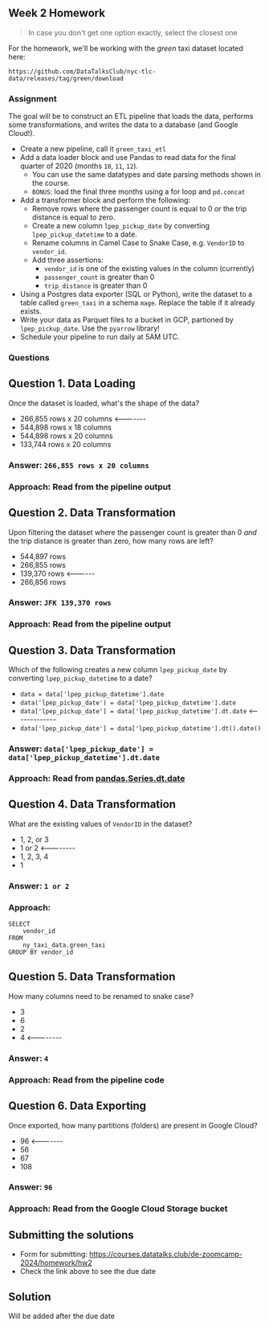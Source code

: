 ## Week 2 Homework

> In case you don't get one option exactly, select the closest one 

For the homework, we'll be working with the _green_ taxi dataset located here:

`https://github.com/DataTalksClub/nyc-tlc-data/releases/tag/green/download`

### Assignment

The goal will be to construct an ETL pipeline that loads the data, performs some transformations, and writes the data to a database (and Google Cloud!).

- Create a new pipeline, call it `green_taxi_etl`
- Add a data loader block and use Pandas to read data for the final quarter of 2020 (months `10`, `11`, `12`).
  - You can use the same datatypes and date parsing methods shown in the course.
  - `BONUS`: load the final three months using a for loop and `pd.concat`
- Add a transformer block and perform the following:
  - Remove rows where the passenger count is equal to 0 _or_ the trip distance is equal to zero.
  - Create a new column `lpep_pickup_date` by converting `lpep_pickup_datetime` to a date.
  - Rename columns in Camel Case to Snake Case, e.g. `VendorID` to `vendor_id`.
  - Add three assertions:
    - `vendor_id` is one of the existing values in the column (currently)
    - `passenger_count` is greater than 0
    - `trip_distance` is greater than 0
- Using a Postgres data exporter (SQL or Python), write the dataset to a table called `green_taxi` in a schema `mage`. Replace the table if it already exists.
- Write your data as Parquet files to a bucket in GCP, partioned by `lpep_pickup_date`. Use the `pyarrow` library!
- Schedule your pipeline to run daily at 5AM UTC.

### Questions

## Question 1. Data Loading

Once the dataset is loaded, what's the shape of the data?

* 266,855 rows x 20 columns <-------
* 544,898 rows x 18 columns
* 544,898 rows x 20 columns
* 133,744 rows x 20 columns
### Answer: `266,855 rows x 20 columns`
### Approach: Read from the pipeline output
## Question 2. Data Transformation

Upon filtering the dataset where the passenger count is greater than 0 _and_ the trip distance is greater than zero, how many rows are left?

* 544,897 rows
* 266,855 rows
* 139,370 rows <------
* 266,856 rows
### Answer: `JFK 139,370 rows`
### Approach: Read from the pipeline output
## Question 3. Data Transformation

Which of the following creates a new column `lpep_pickup_date` by converting `lpep_pickup_datetime` to a date?

* `data = data['lpep_pickup_datetime'].date`
* `data('lpep_pickup_date') = data['lpep_pickup_datetime'].date`
* `data['lpep_pickup_date'] = data['lpep_pickup_datetime'].dt.date` <-------------
* `data['lpep_pickup_date'] = data['lpep_pickup_datetime'].dt().date()`
### Answer: `data['lpep_pickup_date'] = data['lpep_pickup_datetime'].dt.date`
### Approach: Read from [pandas.Series.dt.date](https://pandas.pydata.org/docs/reference/api/pandas.Series.dt.date.html)
## Question 4. Data Transformation

What are the existing values of `VendorID` in the dataset?

* 1, 2, or 3
* 1 or 2 <--------
* 1, 2, 3, 4
* 1
### Answer: `1 or 2`
### Approach:
```
SELECT 
    vendor_id
FROM 
    ny_taxi_data.green_taxi
GROUP BY vendor_id
```
## Question 5. Data Transformation

How many columns need to be renamed to snake case?

* 3
* 6
* 2
* 4 <--------
### Answer: `4`
### Approach: Read from the pipeline code
## Question 6. Data Exporting

Once exported, how many partitions (folders) are present in Google Cloud?

* 96 <-------
* 56
* 67
* 108
### Answer: `96`
### Approach: Read from the Google Cloud Storage bucket
## Submitting the solutions

* Form for submitting: https://courses.datatalks.club/de-zoomcamp-2024/homework/hw2
* Check the link above to see the due date
  
## Solution

Will be added after the due date
